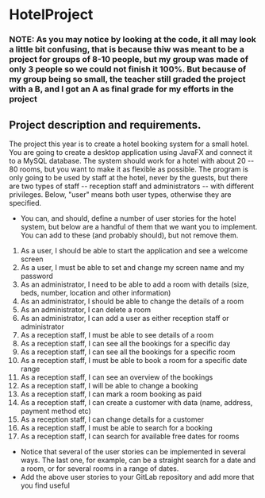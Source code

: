 # HotelProject

### NOTE: As you may notice by looking at the code, it all may look a little bit confusing, that is because thiw was meant to be a project for groups of 8-10 people, but my group was made of only 3 people so we could not finish it 100%. But because of my group being so small, the teacher still graded the project with a B, and I got an A as final grade for my efforts in the project 

## Project description and requirements.

The project this year is to create a hotel booking system for a small hotel.
You are going to create a desktop application using JavaFX and connect it to a MySQL database.
The system should work for a hotel with about 20 -- 80 rooms, but you want to make it as flexible as possible.
The program is only going to be used by staff at the hotel, never by the guests, 
but there are two types of staff -- reception staff and administrators -- with different privileges.
Below, "user" means both user types, otherwise they are specified.

- You can, and should, define a number of user stories for the hotel system, but below are a handful of them that we want you to implement. You can add to these (and probably should), but not remove them.

1. As a user, I should be able to start the application and see a welcome screen
2. As a user, I must be able to set and change my screen name and my password
3. As an administrator, I need to be able to add a room with details (size, beds, number, location and other information)
4. As an administrator, I should be able to change the details of a room
5. As an administrator, I can delete a room
6. As an administrator, I can add a user as either reception staff or administrator
7. As a reception staff, I must be able to see details of a room
8. As a reception staff, I can see all the bookings for a specific day
9. As a reception staff, I can see all the bookings for a specific room
10. As a reception staff, I must be able to book a room for a specific date range
11. As a reception staff, I can see an overview of the bookings
12. As a reception staff, I will be able to change a booking
13. As a reception staff, I can mark a room booking as paid
14. As a reception staff, I can create a customer with data (name, address, payment method etc)
15. As a reception staff, I can change details for a customer
16. As a reception staff, I must be able to search for a booking
17. As a reception staff, I can search for available free dates for rooms
- Notice that several of the user stories can be implemented in several ways. The last one, for example, can be a straight search for a date and a room, or for several rooms in a range of dates.
- Add the above user stories to your GitLab repository and add more that you find useful
